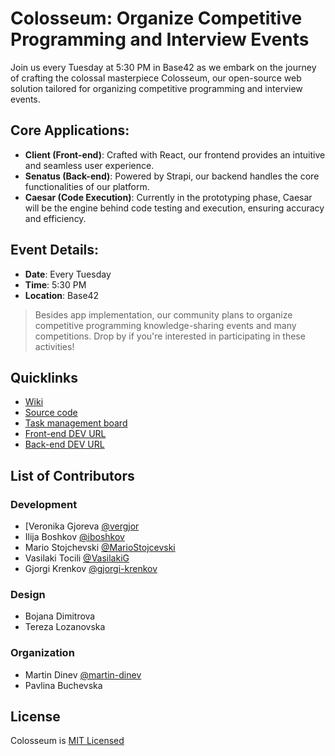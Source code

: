 # Colosseum: Organize Competitive Programming and Interview Events
Join us every Tuesday at 5:30 PM in Base42 as we embark on the journey of crafting the colossal masterpiece Colosseum, our open-source web solution tailored for organizing competitive programming and interview events.

## Core Applications:

* **Client (Front-end)**: Crafted with React, our frontend provides an intuitive and seamless user experience.
* **Senatus (Back-end)**: Powered by Strapi, our backend handles the core functionalities of our platform.
* **Caesar (Code Execution)**: Currently in the prototyping phase, Caesar will be the engine behind code testing and execution, ensuring accuracy and efficiency.

## Event Details:
* **Date**: Every Tuesday
* **Time**: 5:30 PM
* **Location**: Base42

> Besides app implementation, our community plans to organize competitive programming knowledge-sharing events and many competitions. Drop by if you're interested in participating in these activities!

## Quicklinks
* [Wiki](https://wiki.42.mk/en/projects/colosseum-competitive-programming-engine)
* [Source code](https://github.com/42dotmk/colosseum)
* [Task management board](https://plane.42.mk/colosseum)
* [Front-end DEV URL](https://colosseum.dev)
* [Back-end DEV URL](https://senatus.colosseum.dev/)

## List of Contributors
### Development
* [Veronika Gjoreva [@vergjor](https://github.com/vergjor) 
* Ilija Boshkov [@iboshkov](https://github.com/iboshkov) 
* Mario Stojchevski [@MarioStojcevski](https://github.com/MarioStojcevski) 
* Vasilaki Tocili [@VasilakiG](https://github.com/VasilakiG)
* Gjorgi Krenkov [@gjorgi-krenkov](https://github.com/gjorgi-krenkov)

### Design
* Bojana Dimitrova
* Tereza Lozanovska

### Organization
* Martin Dinev [@martin-dinev](https://github.com/martin-dinev)
* Pavlina Buchevska

## License
Colosseum is [MIT Licensed](https://github.com/42dotmk/colosseum/blob/main/LICENSE)
